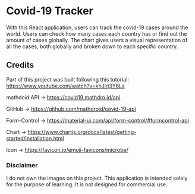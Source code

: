 # Covid-19 Tracker

With this React application, users can track the covid-19 cases around the world.
Users can check how many cases each country has or find out the amount of cases globally. 
The chart gives users a visual representation of all the cases, both globally and broken down to each specific country.   

## Credits 

Part of this project was built following this tutorial: 
https://www.youtube.com/watch?v=khJlrj3Y6Ls

mathdoid API -> https://covid19.mathdro.id/api 

GitHub -> https://github.com/mathdroid/covid-19-api

Form-Control -> https://material-ui.com/api/form-control/#formcontrol-api

Chart -> https://www.chartjs.org/docs/latest/getting-started/installation.html

Icon -> https://favicon.io/emoji-favicons/microbe/

### Disclaimer

I do not own the images on this project.
This application is intended solely for the purpose of learning. It is not designed for commercial use.